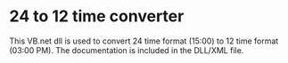 # 24 to 12 time converter
This VB.net dll is used to convert 24 time format (15:00) to 12 time format (03:00 PM).
The documentation is included in the DLL/XML file.
